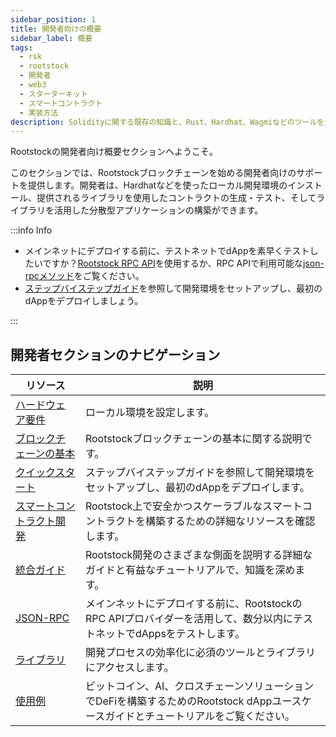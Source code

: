 ```yaml
---
sidebar_position: 1
title: 開発者向けの概要
sidebar_label: 概要
tags:
  - rsk
  - rootstock
  - 開発者
  - web3
  - スターターキット
  - スマートコントラクト
  - 実装方法
description: Solidityに関する既存の知識と、Rust、Hardhat、Wagmiなどのツールを活用して、BitcoinのセキュリティとEthereumのスマートコントラクト機能の長所を組み合わせた先進的なレイヤー2ソリューション上でdAppsをデプロイし、拡張します。
---
```


Rootstockの開発者向け概要セクションへようこそ。

このセクションでは、Rootstockブロックチェーンを始める開発者向けのサポートを提供します。開発者は、Hardhatなどを使ったローカル開発環境のインストール、提供されるライブラリを使用したコントラクトの生成・テスト、そしてライブラリを活用した分散型アプリケーションの構築ができます。

:::info Info

- メインネットにデプロイする前に、テストネットでdAppを素早くテストしたいですか？[Rootstock RPC API](https://rpc.rootstock.io/)を使用するか、RPC APIで利用可能な[json-rpcメソッド](/developers/rpc-api/rootstock/methods/)をご覧ください。
- [ステップバイステップガイド](/developers/quickstart/)を参照して開発環境をセットアップし、最初のdAppをデプロイしましょう。

:::

## 開発者セクションのナビゲーション

| リソース                                              | 説明                                                                           |
| ------------------------------------------------- | ---------------------------------------------------------------------------- |
| [ハードウェア要件](/developers/requirements/)             | ローカル環境を設定します。                                                                |
| [ブロックチェーンの基本](/developers/blockchain-essentials/) | Rootstockブロックチェーンの基本に関する説明です。                                                |
| [クイックスタート](/developers/quickstart/)               | ステップバイステップガイドを参照して開発環境をセットアップし、最初のdAppをデプロイします。                              |
| [スマートコントラクト開発](/developers/smart-contracts/)      | Rootstock上で安全かつスケーラブルなスマートコントラクトを構築するための詳細なリソースを確認します。                       |
| [統合ガイド](/developers/integrate/)                   | Rootstock開発のさまざまな側面を説明する詳細なガイドと有益なチュートリアルで、知識を深めます。                          |
| [JSON-RPC](/developers/rpc-api/)                  | メインネットにデプロイする前に、RootstockのRPC APIプロバイダーを活用して、数分以内にテストネットでdAppsをテストします。       |
| [ライブラリ](/developers/libraries/)                   | 開発プロセスの効率化に必須のツールとライブラリにアクセスします。                                             |
| [使用例](/developers/use-cases/)                     | ビットコイン、AI、クロスチェーンソリューションでDeFiを構築するためのRootstock dAppユースケースガイドとチュートリアルをご覧ください。 |


